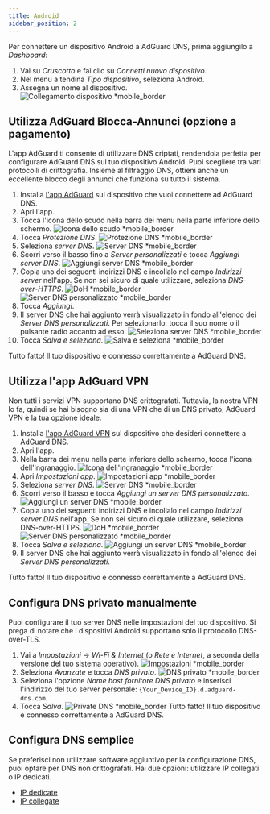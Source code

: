 ```yaml
---
title: Android
sidebar_position: 2
---
```


Per connettere un dispositivo Android a AdGuard DNS, prima aggiungilo a _Dashboard_:

1. Vai su _Cruscotto_ e fai clic su _Connetti nuovo dispositivo_.
2. Nel menu a tendina _Tipo dispositivo_, seleziona Android.
3. Assegna un nome al dispositivo.
   ![Collegamento dispositivo \*mobile\_border](https://cdn.adtidy.org/content/kb/dns/private/new_dns/connect/android_ab/choose_android.png)

## Utilizza AdGuard Blocca-Annunci (opzione a pagamento)

L'app AdGuard ti consente di utilizzare DNS criptati, rendendola perfetta per configurare AdGuard DNS sul tuo dispositivo Android. Puoi scegliere tra vari protocolli di crittografia. Insieme al filtraggio DNS, ottieni anche un eccellente blocco degli annunci che funziona su tutto il sistema.

1. Installa [l'app AdGuard](https://adguard.com/adguard-android/overview.html) sul dispositivo che vuoi connettere ad AdGuard DNS.
2. Apri l'app.
3. Tocca l'icona dello scudo nella barra dei menu nella parte inferiore dello schermo.
   ![Icona dello scudo \*mobile\_border](https://cdn.adtidy.org/content/kb/dns/private/new_dns/connect/android_ab/android_step3.png)
4. Tocca _Protezione DNS_.
   ![Protezione DNS \*mobile\_border](https://cdn.adtidy.org/content/kb/dns/private/new_dns/connect/android_ab/android_step4.png)
5. Seleziona _server DNS_.
   ![Server DNS \*mobile\_border](https://cdn.adtidy.org/content/kb/dns/private/new_dns/connect/android_ab/android_step5.png)
6. Scorri verso il basso fino a _Server personalizzati_ e tocca _Aggiungi server DNS_.
   ![Aggiungi server DNS \*mobile\_border](https://cdn.adtidy.org/content/kb/dns/private/new_dns/connect/android_ab/android_step6.png)
7. Copia uno dei seguenti indirizzi DNS e incollalo nel campo _Indirizzi server_ nell'app. Se non sei sicuro di quale utilizzare, seleziona _DNS-over-HTTPS_.
   ![DoH \*mobile\_border](https://cdn.adtidy.org/content/kb/dns/private/new_dns/connect/android_ab/android_step7_1.png)
   ![Server DNS personalizzato \*mobile\_border](https://cdn.adtidy.org/content/kb/dns/private/new_dns/connect/android_ab/android_step7_2.png)
8. Tocca _Aggiungi_.
9. Il server DNS che hai aggiunto verrà visualizzato in fondo all'elenco dei _Server DNS personalizzati_. Per selezionarlo, tocca il suo nome o il pulsante radio accanto ad esso.
   ![Seleziona server DNS \*mobile\_border](https://cdn.adtidy.org/content/kb/dns/private/new_dns/connect/android_ab/android_step_9.png)
10. Tocca _Salva e seleziona_.
    ![Salva e seleziona \*mobile\_border](https://cdn.adtidy.org/content/kb/dns/private/new_dns/connect/android_ab/android_step10.png)

Tutto fatto! Il tuo dispositivo è connesso correttamente a AdGuard DNS.

## Utilizza l'app AdGuard VPN

Non tutti i servizi VPN supportano DNS crittografati. Tuttavia, la nostra VPN lo fa, quindi se hai bisogno sia di una VPN che di un DNS privato, AdGuard VPN è la tua opzione ideale.

1. Installa [l'app AdGuard VPN](https://adguard-vpn.com/android/overview.html) sul dispositivo che desideri connettere a AdGuard DNS.
2. Apri l'app.
3. Nella barra dei menu nella parte inferiore dello schermo, tocca l'icona dell'ingranaggio.
   ![Icona dell'ingranaggio \*mobile\_border](https://cdn.adtidy.org/content/kb/dns/private/new_dns/connect/android_vpn/android_step3.png)
4. Apri _Impostazioni app_.
   ![Impostazioni app \*mobile\_border](https://cdn.adtidy.org/content/kb/dns/private/new_dns/connect/android_vpn/android_step4.png)
5. Seleziona _server DNS_.
   ![Server DNS \*mobile\_border](https://cdn.adtidy.org/content/kb/dns/private/new_dns/connect/android_vpn/android_step5.png)
6. Scorri verso il basso e tocca _Aggiungi un server DNS personalizzato_.
   ![Aggiungi un server DNS \*mobile\_border](https://cdn.adtidy.org/content/kb/dns/private/new_dns/connect/android_vpn/android_step6.png)
7. Copia uno dei seguenti indirizzi DNS e incollalo nel campo _Indirizzi server DNS_ nell'app. Se non sei sicuro di quale utilizzare, seleziona DNS-over-HTTPS.
   ![DoH \*mobile\_border](https://cdn.adtidy.org/content/kb/dns/private/new_dns/connect/android_vpn/android_step7_1.png)
   ![Server DNS personalizzato \*mobile\_border](https://cdn.adtidy.org/content/kb/dns/private/new_dns/connect/android_vpn/android_step7_2.png)
8. Tocca _Salva e seleziona_.
   ![Aggiungi un server DNS \*mobile\_border](https://cdn.adtidy.org/content/kb/dns/private/new_dns/connect/android_vpn/android_step8.png)
9. Il server DNS che hai aggiunto verrà visualizzato in fondo all'elenco dei _Server DNS personalizzati_.

Tutto fatto! Il tuo dispositivo è connesso correttamente a AdGuard DNS.

## Configura DNS privato manualmente

Puoi configurare il tuo server DNS nelle impostazioni del tuo dispositivo. Si prega di notare che i dispositivi Android supportano solo il protocollo DNS-over-TLS.

1. Vai a _Impostazioni_ → _Wi-Fi & Internet_ (o _Rete e Internet_, a seconda della versione del tuo sistema operativo).
   ![Impostazioni \*mobile\_border](https://cdn.adtidy.org/content/kb/dns/private/new_dns/connect/android_manual/manual_step1.png)
2. Seleziona _Avanzate_ e tocca _DNS privato_.
   ![DNS privato \*mobile\_border](https://cdn.adtidy.org/content/kb/dns/private/new_dns/connect/android_manual/manual_step2.png)
3. Seleziona l'opzione _Nome host fornitore DNS privato_ e inserisci l'indirizzo del tuo server personale: `{Your_Device_ID}.d.adguard-dns.com`.
4. Tocca _Salva_.
   ![Private DNS \*mobile\_border](https://cdn.adtidy.org/content/kb/dns/private/new_dns/connect/android_manual/manual_step4.png)
   Tutto fatto! Il tuo dispositivo è connesso correttamente a AdGuard DNS.

## Configura DNS semplice

Se preferisci non utilizzare software aggiuntivo per la configurazione DNS, puoi optare per DNS non crittografati. Hai due opzioni: utilizzare IP collegati o IP dedicati.

- [IP dedicate](/private-dns/connect-devices/other-options/dedicated-ip.md)
- [IP collegate](/private-dns/connect-devices/other-options/linked-ip.md)
